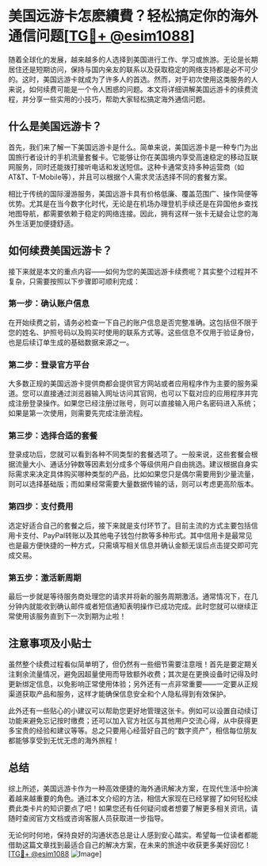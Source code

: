 # 美国远游卡怎麽續費？轻松搞定你的海外通信问题[[TG💪+ @esim1088](https://t.me/s/esim1088)]

随着全球化的发展，越来越多的人选择到美国进行工作、学习或旅游。无论是长期居住还是短期访问，保持与国内亲友的联系以及获取稳定的网络支持都是必不可少的。这时，美国远游卡就成为了许多人的首选。然而，对于初次使用这类服务的人来说，如何续费可能是一个令人困惑的问题。本文将详细讲解美国远游卡的续费流程，并分享一些实用的小技巧，帮助大家轻松搞定海外通信问题。

## 什么是美国远游卡？

首先，我们来了解一下美国远游卡是什么。简单来说，美国远游卡是一种专门为出国旅行者设计的手机流量套餐卡。它能够让你在美国境内享受高速稳定的移动互联网服务，同时还能拨打接听电话和发送短信。这种卡通常支持多种运营商（如AT&T、T-Mobile等），并且可以根据个人需求灵活选择不同的套餐方案。

相比于传统的国际漫游服务，美国远游卡具有价格低廉、覆盖范围广、操作简便等优势。尤其是在当今数字化时代，无论是在机场办理登机手续还是在异国他乡查找地图导航，都需要依赖于稳定的网络连接。因此，拥有这样一张卡无疑会让您的海外生活更加便捷舒适。

## 如何续费美国远游卡？

接下来就是本文的重点内容——如何为您的美国远游卡续费呢？其实整个过程并不复杂，只需要按照以下步骤即可顺利完成：

### 第一步：确认账户信息

在开始续费之前，请务必检查一下自己的账户信息是否完整准确。这包括但不限于您的姓名、护照号码以及购买时使用的联系方式等。这些信息不仅用于验证身份，也是后续订单生成的基础数据来源之一。

### 第二步：登录官方平台

大多数正规的美国远游卡提供商都会提供官方网站或者应用程序作为主要的服务渠道。您可以直接通过浏览器输入网址访问其官网，也可以下载对应的应用程序并完成注册登录操作。如果您已经注册过账号，则可以直接输入用户名密码进入系统；如果是第一次使用，则需要先完成注册流程。

### 第三步：选择合适的套餐

登录成功后，您就可以看到各种不同类型的套餐选项了。一般来说，这些套餐会根据流量大小、通话分钟数等因素划分成多个等级供用户自由挑选。建议根据自身实际需求来决定具体购买哪种类型的产品，比如如果您只是偶尔需要用到少量流量，则可以选择基础版；而如果经常需要大量数据传输的话，则可以考虑更高阶版本。

### 第四步：支付费用

选定好适合自己的套餐之后，接下来就是支付环节了。目前主流的方式主要包括信用卡支付、PayPal转账以及其他电子钱包付款等多种形式。其中信用卡是最常见也是最方便快捷的一种方式，只需填写相关信息并确认金额无误后点击提交即可完成交易。

### 第五步：激活新周期

最后一步就是等待服务商处理您的请求并将新的服务周期激活。通常情况下，在几分钟内就能收到确认邮件或者短信通知表明操作已成功完成。此时您就可以继续正常使用该服务直到下一次到期为止啦！

## 注意事项及小贴士

虽然整个续费过程看似简单明了，但仍然有一些细节需要注意哦！首先是要定期关注剩余流量情况，避免因超量使用而导致额外收费；其次是在更换设备时记得及时更新绑定信息，以免影响正常使用体验；另外还有一点非常重要——一定要从正规渠道获取产品和服务，这样才能确保信息安全和个人隐私得到有效保护。

此外还有一些贴心的小建议可以帮助您更好地管理这张卡。例如可以设置自动续订功能来避免忘记按时缴费；还可以加入官方社区与其他用户交流心得，从中获得更多宝贵的经验和建议等等。总之只要用心经营好自己的“数字资产”，相信每位朋友都能够享受到无忧无虑的海外旅程！

## 总结

综上所述，美国远游卡作为一种高效便捷的海外通讯解决方案，在现代生活中扮演着越来越重要的角色。通过本文介绍的方法，相信大家现在已经掌握了如何轻松续费此类卡片的知识要点了吧！如果您还有任何疑问或者想要了解更多相关资讯，请随时查阅官方文档或咨询客服人员获取进一步指导。

无论何时何地，保持良好的沟通状态总是让人感到安心踏实。希望每一位读者都能借助这篇文章找到最适合自己的解决方案，在未来的旅途中收获更多美好回忆！[[TG💪+ @esim1088](https://t.me/s/esim1088) ![Image](https://i.postimg.cc/4NQfJmqS/Snipaste-2025-05-13-00-14-12.png)]